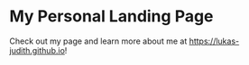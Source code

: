 # My Personal Landing Page

Check out my page and learn more about me at https://lukas-judith.github.io!